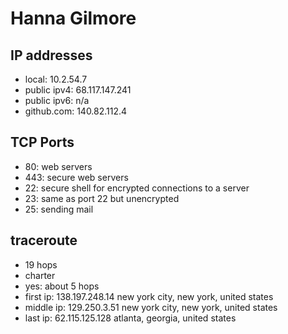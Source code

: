 # Hanna Gilmore
## IP addresses 
- local: 10.2.54.7
- public ipv4: 68.117.147.241
- public ipv6: n/a
- github.com: 140.82.112.4


## TCP Ports
- 80: web servers
- 443: secure web servers
- 22: secure shell for encrypted connections to a server
- 23: same as port 22 but unencrypted 
- 25: sending mail

## traceroute
- 19 hops
- charter
- yes: about 5 hops
- first ip: 138.197.248.14 new york city, new york, united states
- middle ip: 129.250.3.51 new york city, new york, united states
- last ip: 62.115.125.128 atlanta, georgia, united states




